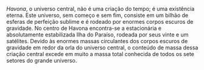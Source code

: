 ﻿<I>Havona</I>, o universo central, não é uma criação do tempo; é uma existência eterna. Este universo, sem começo e sem fim, consiste em um bilhão de esferas de perfeição sublime e é rodeado por enormes corpos escuros de gravidade. No centro de Havona encontra-se a estacionária e absolutamente estabilizada Ilha do Paraíso, rodeada por seus vinte e um satélites. Devido às enormes massas circulantes dos corpos escuros de gravidade em redor da orla do universo central, o conteúdo de massa dessa criação central excede em muito a massa total conhecida de todos os sete setores do grande universo.